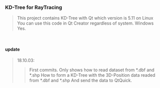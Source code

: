### KD-Tree for RayTracing

> This project contains KD-Tree with Qt which version is 5.11 on Linux
> You can use this code in Qt Creator regardless of system. Windows Yes.
<br>

#### update
> 18.10.03:
> > First commits. Only shows how to read dataset from *.dbf and *.shp
> > How to form a KD-Tree with the 3D-Position data readed from *.dbf and *.shp
> > And send the data to QtQuick.

